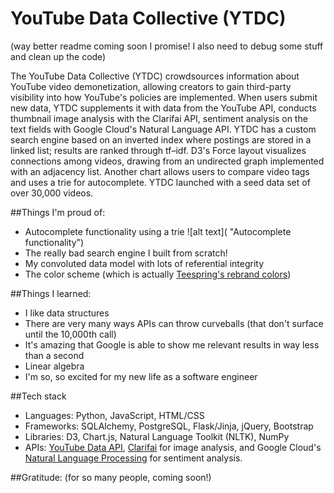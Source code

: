 # YouTube Data Collective (YTDC)

(way better readme coming soon I promise! I also need to debug some stuff and clean up the code)

The YouTube Data Collective (YTDC) crowdsources information about YouTube video demonetization, allowing creators to gain third-party visibility into how YouTube's policies are implemented. When users submit new data, YTDC supplements it with data from the YouTube API, conducts thumbnail image analysis with the Clarifai API, sentiment analysis on the text fields with Google Cloud's Natural Language API. YTDC has a custom search engine based on an inverted index where postings are stored in a linked list; results are ranked through tf–idf. D3's Force layout visualizes connections among videos, drawing from an undirected graph implemented with an adjacency list. Another chart allows users to compare video tags and uses a trie for autocomplete. YTDC launched with a seed data set of over 30,000 videos.

##Things I'm proud of:
* Autocomplete functionality using a trie
![alt text]( "Autocomplete functionality")
* The really bad search engine I built from scratch! 
* My convoluted data model with lots of referential integrity
* The color scheme (which is actually [Teespring's rebrand colors](http://teespring.com/style-guide))

##Things I learned:
* I like data structures
* There are very many ways APIs can throw curveballs (that don't surface until the 10,000th call)
* It's amazing that Google is able to show me relevant results in way less than a second
* Linear algebra
* I'm so, so excited for my new life as a software engineer

##Tech stack
* Languages: Python, JavaScript, HTML/CSS
* Frameworks: SQLAlchemy, PostgreSQL, Flask/Jinja, jQuery, Bootstrap
* Libraries: D3, Chart.js, Natural Language Toolkit (NLTK), NumPy
* APIs: [YouTube Data API](https://developers.google.com/youtube/v3/docs/), [Clarifai](https://clarifai.com/developer/guide/) for image analysis, and Google Cloud's [Natural Language Processing](https://cloud.google.com/natural-language/docs/basics) for sentiment analysis.

##Gratitude:
(for so many people, coming soon!)
